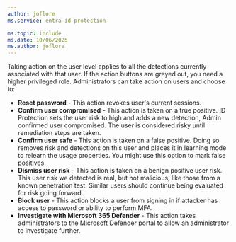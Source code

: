 ```yaml
---
author: joflore
ms.service: entra-id-protection

ms.topic: include
ms.date: 10/06/2025
ms.author: joflore
---
```


Taking action on the user level applies to all the detections currently associated with that user. If the action buttons are greyed out, you need a higher privileged role. Administrators can take action on users and choose to:

- **Reset password** - This action revokes user's current sessions.
- **Confirm user compromised** - This action is taken on a true positive. ID Protection sets the user risk to high and adds a new detection, Admin confirmed user compromised. The user is considered risky until remediation steps are taken.
- **Confirm user safe** - This action is taken on a false positive. Doing so removes risk and detections on this user and places it in learning mode to relearn the usage properties. You might use this option to mark false positives.
- **Dismiss user risk** - This action is taken on a benign positive user risk. This user risk we detected is real, but not malicious, like those from a known penetration test. Similar users should continue being evaluated for risk going forward.
- **Block user** - This action blocks a user from signing in if attacker has access to password or ability to perform MFA.
- **Investigate with Microsoft 365 Defender** - This action takes administrators to the Microsoft Defender portal to allow an administrator to investigate further.
